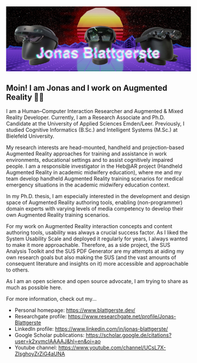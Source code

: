 ![Header](https://github.com/jblattgerste/jblattgerste/blob/main/header.jpg?raw=true)

## Moin! I am Jonas and I work on Augmented Reality :man_technologist:

I am a Human–Computer Interaction Researcher and Augmented & Mixed Reality Developer. Currently, I am a Research Associate and Ph.D. Candidate at the University of Applied Sciences Emden/Leer. Previously, I studied Cognitive Informatics (B.Sc.) and Intelligent Systems (M.Sc.) at Bielefeld University.

My research interests are head-mounted, handheld and projection-based Augmented Reality approaches for training and assistance in work environments, educational settings and to assist cognitively impaired people. I am a responsible investigator in the Heb@AR project (Handheld Augmented Reality in academic midwifery education), where me and my team develop handheld Augmented Reality training scenarios for medical emergency situations in the academic midwifery education context.

In my Ph.D. thesis, I am especially interested in the development and design space of Augmented Reality authoring tools, enabling (non-programmer) domain experts with varying levels of media competency to develop their own Augmented Reality training scenarios.

For my work on Augmented Reality interaction concepts and content authoring tools, usability was always a crucial success factor. As I liked the System Usability Scale and deployed it regularly for years, I always wanted to make it more approachable. Therefore, as a side project, the SUS Analysis Toolkit and the SUS PDF Generator are my attempts at aiding my own research goals but also making the SUS (and the vast amounts of consequent literature and insights on it) more accessible and approachable to others.

As I am an open science and open source advocate, I am trying to share as much as possible here.

For more information, check out my...
- Personal homepage: https://www.blattgerste.dev/
- Researchgate profile: https://www.researchgate.net/profile/Jonas-Blattgerste
- LinkedIn profile: https://www.linkedin.com/in/jonas-blattgerste/
- Google Scholar publications:  https://scholar.google.de/citations?user=k2xymcIAAAAJ&hl=en&oi=ao
- Youtube channel: https://www.youtube.com/channel/UCsL7X-ZIsghoyZrZiG4aUNA
